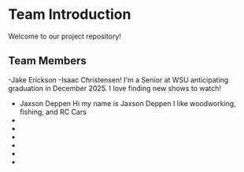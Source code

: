 # Team Introduction

Welcome to our project repository!

## Team Members

-Jake Erickson
-Isaac Christensen!
I'm a Senior at WSU anticipating graduation in December 2025. I love finding new shows to watch!
- Jaxson Deppen Hi my name is Jaxson Deppen I like woodworking, fishing, and RC Cars
-
-
-
-
-
-
